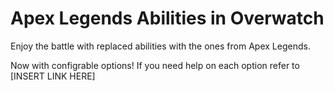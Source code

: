 # Apex Legends Abilities in Overwatch

Enjoy the battle with replaced abilities with the ones from Apex Legends.

Now with configrable options!
If you need help on each option refer to [INSERT LINK HERE]
